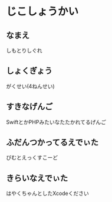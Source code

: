# じこしょうかい

## なまえ
しもとりしぐれ

## しょくぎょう
がくせい(4ねんせい)

## すきなげんご
SwiftとかPHPみたいなたたかれてるげんご

## ふだんつかってるえでぃた
びむとえっくすこーど

## きらいなえでぃた
はやくちゃんとしたXcodeください
